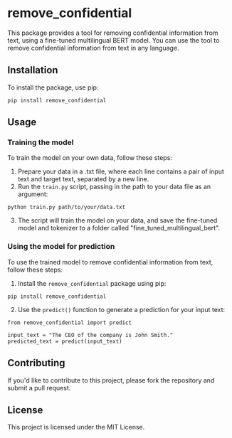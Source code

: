 # remove_confidential

This package provides a tool for removing confidential information from text, using a fine-tuned multilingual BERT model. You can use the tool to remove confidential information from text in any language.

## Installation

To install the package, use pip:

```
pip install remove_confidential
```

## Usage

### Training the model

To train the model on your own data, follow these steps:

1. Prepare your data in a .txt file, where each line contains a pair of input text and target text, separated by a new line.
2. Run the `train.py` script, passing in the path to your data file as an argument:

```
python train.py path/to/your/data.txt
```

3. The script will train the model on your data, and save the fine-tuned model and tokenizer to a folder called "fine_tuned_multilingual_bert".

### Using the model for prediction

To use the trained model to remove confidential information from text, follow these steps:

1. Install the `remove_confidential` package using pip:

```
pip install remove_confidential
```

2. Use the `predict()` function to generate a prediction for your input text:

```
from remove_confidential import predict

input_text = "The CEO of the company is John Smith."
predicted_text = predict(input_text)
```

## Contributing

If you'd like to contribute to this project, please fork the repository and submit a pull request. 

## License

This project is licensed under the MIT License.